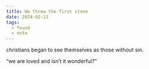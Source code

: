 ```yaml
---
title: We threw the first stone
date: 2024-02-13
tags:
  - found
  - note
---
```


christians began to see themselves as those without sin.

“we are loved and isn’t it wonderful?”
